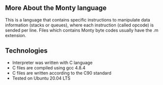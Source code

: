 ## More About the Monty language
This is a language that contains specific instructions to manipulate data information (stacks or queues), where each instruction (called opcode) is sended per line. Files which contains Monty byte codes usually have the .m extension.

## Technologies
* Interpreter was written with C language
* C files are compiled using gcc 4.8.4
* C files are written according to the C90 standard
* Tested on Ubuntu 20.04 LTS

